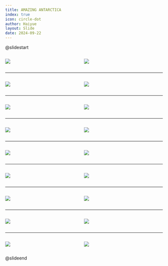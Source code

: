 ```yaml
---
title: AMAZING ANTARCTICA
index: true
icon: circle-dot
author: Haiyue
layout: Slide
date: 2024-09-22
---
```

 
@slidestart

<div style="display:flex">
<div style="flex:1">

![](https://raw.githubusercontent.com/yclord/reading/refs/heads/master/english/Level-P/AMAZING%20ANTARCTICA/001.webp)
</div>
<div style="flex:1">

![](https://raw.githubusercontent.com/yclord/reading/refs/heads/master/english/Level-P/AMAZING%20ANTARCTICA/002.webp)
</div>
</div>

---

<div style="display:flex">
<div style="flex:1">

![](https://raw.githubusercontent.com/yclord/reading/refs/heads/master/english/Level-P/AMAZING%20ANTARCTICA/003.webp)
</div>
<div style="flex:1">

![](https://raw.githubusercontent.com/yclord/reading/refs/heads/master/english/Level-P/AMAZING%20ANTARCTICA/004.webp)
</div>
</div>

---

<div style="display:flex">
<div style="flex:1">

![](https://raw.githubusercontent.com/yclord/reading/refs/heads/master/english/Level-P/AMAZING%20ANTARCTICA/005.webp)
</div>
<div style="flex:1">

![](https://raw.githubusercontent.com/yclord/reading/refs/heads/master/english/Level-P/AMAZING%20ANTARCTICA/006.webp)
</div>
</div>

---

<div style="display:flex">
<div style="flex:1">

![](https://raw.githubusercontent.com/yclord/reading/refs/heads/master/english/Level-P/AMAZING%20ANTARCTICA/007.webp)
</div>
<div style="flex:1">

![](https://raw.githubusercontent.com/yclord/reading/refs/heads/master/english/Level-P/AMAZING%20ANTARCTICA/008.webp)
</div>
</div>

---

<div style="display:flex">
<div style="flex:1">

![](https://raw.githubusercontent.com/yclord/reading/refs/heads/master/english/Level-P/AMAZING%20ANTARCTICA/009.webp)
</div>
<div style="flex:1">

![](https://raw.githubusercontent.com/yclord/reading/refs/heads/master/english/Level-P/AMAZING%20ANTARCTICA/010.webp)
</div>
</div>

---

<div style="display:flex">
<div style="flex:1">

![](https://raw.githubusercontent.com/yclord/reading/refs/heads/master/english/Level-P/AMAZING%20ANTARCTICA/011.webp)
</div>
<div style="flex:1">

![](https://raw.githubusercontent.com/yclord/reading/refs/heads/master/english/Level-P/AMAZING%20ANTARCTICA/012.webp)
</div>
</div>

---

<div style="display:flex">
<div style="flex:1">

![](https://raw.githubusercontent.com/yclord/reading/refs/heads/master/english/Level-P/AMAZING%20ANTARCTICA/013.webp)
</div>
<div style="flex:1">

![](https://raw.githubusercontent.com/yclord/reading/refs/heads/master/english/Level-P/AMAZING%20ANTARCTICA/014.webp)
</div>
</div>

---

<div style="display:flex">
<div style="flex:1">

![](https://raw.githubusercontent.com/yclord/reading/refs/heads/master/english/Level-P/AMAZING%20ANTARCTICA/015.webp)
</div>
<div style="flex:1">

![](https://raw.githubusercontent.com/yclord/reading/refs/heads/master/english/Level-P/AMAZING%20ANTARCTICA/016.webp)
</div>
</div>

---

<div style="display:flex">
<div style="flex:1">

![](https://raw.githubusercontent.com/yclord/reading/refs/heads/master/english/Level-P/AMAZING%20ANTARCTICA/017.webp)
</div>
<div style="flex:1">

![](https://raw.githubusercontent.com/yclord/reading/refs/heads/master/english/Level-P/AMAZING%20ANTARCTICA/018.webp)
</div>
</div>

@slideend